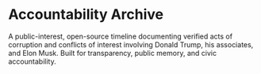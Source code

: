 # Accountability Archive

A public-interest, open-source timeline documenting verified acts of corruption and conflicts of interest involving Donald Trump, his associates, and Elon Musk. Built for transparency, public memory, and civic accountability.
